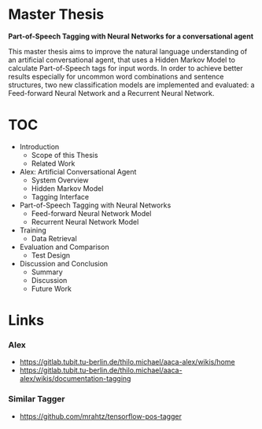 # Master Thesis
**Part-of-Speech Tagging with Neural Networks for a conversational agent**

This master thesis aims to improve the natural language understanding of an artificial conversational agent, that uses a Hidden Markov Model to calculate Part-of-Speech tags for input words. In order to achieve better results especially for uncommon word combinations and sentence structures, two new classification models are implemented and evaluated: a Feed-forward Neural Network and a Recurrent Neural Network.

# TOC
- Introduction
	- Scope of this Thesis
	- Related Work
- Alex: Artificial Conversational Agent
	- System Overview
	- Hidden Markov Model
	- Tagging Interface
- Part-of-Speech Tagging with Neural Networks
	- Feed-forward Neural Network Model
	- Recurrent Neural Network Model
- Training
	- Data Retrieval
- Evaluation and Comparison
	- Test Design
- Discussion and Conclusion
	- Summary
	- Discussion
	- Future Work

# Links

### Alex
- https://gitlab.tubit.tu-berlin.de/thilo.michael/aaca-alex/wikis/home
- https://gitlab.tubit.tu-berlin.de/thilo.michael/aaca-alex/wikis/documentation-tagging

### Similar Tagger
- https://github.com/mrahtz/tensorflow-pos-tagger